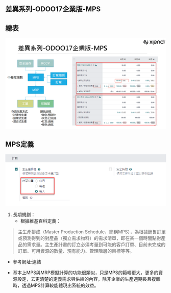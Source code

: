 ## 差異系列-ODOO17企業版-MPS

## 總表
![Alt text](https://github.com/ksharry/2024-ODOO17-Enterprise-Plan/blob/main/pic/F171301.png?raw=true)

## MPS定義
![Alt text](https://github.com/ksharry/2024-ODOO17-Enterprise-Plan/blob/main/pic/F171302.png?raw=true)
1. 長期規劃：
   + 根據維基百科定義：

> 主生產排成（Master Production Schedule，簡稱MPS），為根據銷售訂單或預測得到的對產品（獨立需求物料）的需求清單，即在某一個時間點對產品的需求量。主生產計畫的訂立必須考量到可能的客戶訂單、目前未完成的訂單、可用資源的數量、現有能力、管理階層的目標等等。

   + 參考網址:連結

   + 基本上MPS與MRP模擬計算的功能很類似，只是MPS的範疇更大，更多的資源設定，去更清楚的定義需求與供給的內容，除非企業的生產週期長且複雜時，透過MPS計算較能體現出系統的效益。
